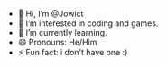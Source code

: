 - 👋 Hi, I’m @Jowict
- 👀 I’m interested in coding and games.
- 🌱 I’m currently learning.
- 😄 Pronouns: He/Him
- ⚡ Fun fact: i don't have one :)

<!---
Jowict/Jowict is a ✨ special ✨ repository because its `README.md` (this file) appears on your GitHub profile.
You can click the Preview link to take a look at your changes.
--->

